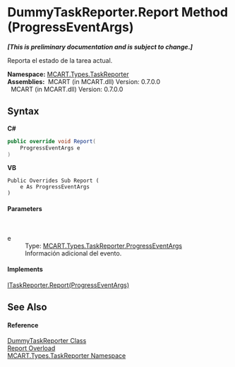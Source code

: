 # DummyTaskReporter.Report Method (ProgressEventArgs)
 _**\[This is preliminary documentation and is subject to change.\]**_

Reporta el estado de la tarea actual.

**Namespace:**&nbsp;<a href="256f3901-18cb-eeca-835c-7de778822db3">MCART.Types.TaskReporter</a><br />**Assemblies:**&nbsp;&nbsp;MCART (in MCART.dll) Version: 0.7.0.0<br />&nbsp;&nbsp;MCART (in MCART.dll) Version: 0.7.0.0<br />

## Syntax

**C#**<br />
``` C#
public override void Report(
	ProgressEventArgs e
)
```

**VB**<br />
``` VB
Public Overrides Sub Report ( 
	e As ProgressEventArgs
)
```


#### Parameters
&nbsp;<dl><dt>e</dt><dd>Type: <a href="ca737456-2d6f-7f13-63a9-5b5d228c5048">MCART.Types.TaskReporter.ProgressEventArgs</a><br />Información adicional del evento.</dd></dl>

#### Implements
<a href="7076ac0c-d04c-89bb-64b9-96cec354421e">ITaskReporter.Report(ProgressEventArgs)</a><br />

## See Also


#### Reference
<a href="3110d67a-24e6-f37f-f20a-c43d9518a569">DummyTaskReporter Class</a><br /><a href="243cde53-5989-0009-5e71-43c2e4227d2b">Report Overload</a><br /><a href="256f3901-18cb-eeca-835c-7de778822db3">MCART.Types.TaskReporter Namespace</a><br />